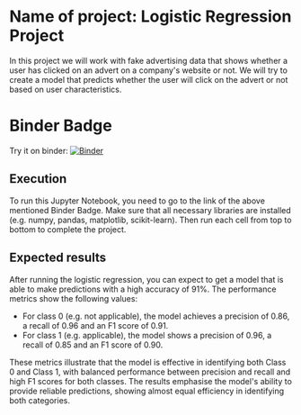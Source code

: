 # Name of project: Logistic Regression Project
In this project we will work with fake advertising data that shows whether a user has clicked on an advert on a company's website or not. We will try to create a model that predicts whether the user will click on the advert or not based on user characteristics.

# Binder Badge
Try it on binder: [![Binder](https://mybinder.org/badge_logo.svg)](https://mybinder.org/v2/gh/hienchipham197/Logistic-Regression/HEAD)

## Execution
To run this Jupyter Notebook, you need to go to the link of the above mentioned Binder Badge. Make sure that all necessary libraries are installed (e.g. numpy, pandas, matplotlib, scikit-learn). Then run each cell from top to bottom to complete the project.

## Expected results
After running the logistic regression, you can expect to get a model that is able to make predictions with a high accuracy of 91%. The performance metrics show the following values:

- For class 0 (e.g. not applicable), the model achieves a precision of 0.86, a recall of 0.96 and an F1 score of 0.91.
- For class 1 (e.g. applicable), the model shows a precision of 0.96, a recall of 0.85 and an F1 score of 0.90.

These metrics illustrate that the model is effective in identifying both Class 0 and Class 1, with balanced performance between precision and recall and high F1 scores for both classes. The results emphasise the model's ability to provide reliable predictions, showing almost equal efficiency in identifying both categories.
